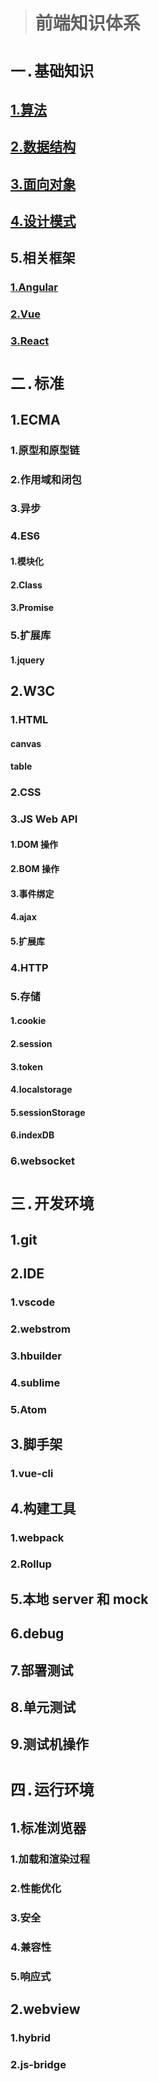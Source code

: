 > # 前端知识体系

# `一.基础知识`

## [1.算法](./1.base/1.arith)

## [2.数据结构](./1.base/2.structure)

## [3.面向对象](./1.base/3.object)

## [4.设计模式](./1.base/4.design)

## 5.相关框架

### [1.Angular](./1.base/5.frames/1.Angular)

### [2.Vue](./1.base/5.frames/2.Vue)

### [3.React](./1.base/5.frames/3.React)

# `二.标准`

## 1.ECMA

### 1.原型和原型链

### 2.作用域和闭包

### 3.异步

### 4.ES6

#### 1.模块化

#### 2.Class

#### 3.Promise

### 5.扩展库

#### 1.jquery

## 2.W3C

### 1.HTML

#### canvas

#### table

### 2.CSS

### 3.JS Web API

#### 1.DOM 操作

#### 2.BOM 操作

#### 3.事件绑定

#### 4.ajax

#### 5.扩展库

### 4.HTTP

### 5.存储

#### 1.cookie

#### 2.session

#### 3.token

#### 4.localstorage

#### 5.sessionStorage

#### 6.indexDB

### 6.websocket

# `三.开发环境`

## 1.git

## 2.IDE

### 1.vscode

### 2.webstrom

### 3.hbuilder

### 4.sublime

### 5.Atom

## 3.脚手架

### 1.vue-cli

## 4.构建工具

### 1.webpack

### 2.Rollup

## 5.本地 server 和 mock

## 6.debug

## 7.部署测试

## 8.单元测试

## 9.测试机操作

# `四.运行环境`

## 1.标准浏览器

### 1.加载和渲染过程

### 2.性能优化

### 3.安全

### 4.兼容性

### 5.响应式

## 2.webview

### 1.hybrid

### 2.js-bridge
